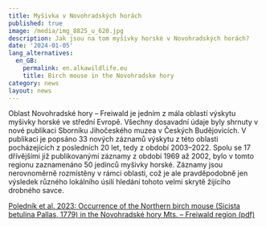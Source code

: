 ```yaml
---
title: Myšivka v Novohradských horách
published: true
image: /media/img_8825_u_620.jpg
description: Jak jsou na tom myšivky horské v Novohradských horách?
date: '2024-01-05'
lang_alternatives:
  en_GB:
    permalink: en.alkawildlife.eu
    title: Birch mouse in the Novohradske hory
category: news
layout: news
---
```

Oblast Novohradské hory – Freiwald je jedním z mála oblastí výskytu myšivky horské ve střední Evropě. Všechny dosavadní údaje byly shrnuty v nové publikaci Sborníku Jihočeského muzea v Českých Budějovicích. V publikaci je popsáno 33 nových záznamů výskytu z této oblasti pocházejících z posledních 20 let, tedy z období 2003–2022. Spolu se 17 dřívějšími již publikovanými záznamy z období 1969 až 2002, bylo v tomto regionu zaznamenáno 50 jedinců myšivky horské. Záznamy jsou nerovnoměrně rozmístěny v rámci oblasti, což je ale pravděpodobně jen výsledek různého lokálního úsilí hledání tohoto velmi skrytě žijícího drobného savce. 

[Poledník et al. 2023: Occurrence of the Northern birch mouse (Sicista betulina Pallas, 1779) in the Novohradské hory Mts. – Freiwald region (pdf)](</media/Polednik_2023_birch mouse.pdf>)
